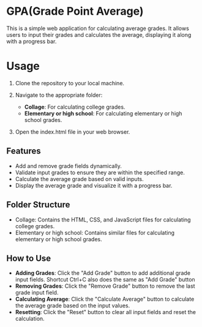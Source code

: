 # GPA(Grade Point Average)

This is a simple web application for calculating average grades. It allows users to input their grades and calculates the average, displaying it along with a progress bar.

# Usage

1. Clone the repository to your local machine.
2. Navigate to the appropriate folder:

   - **Collage**: For calculating college grades.
   - **Elementary or high school**: For calculating elementary or high school grades.

3. Open the index.html file in your web browser.

## Features

- Add and remove grade fields dynamically.
- Validate input grades to ensure they are within the specified range.
- Calculate the average grade based on valid inputs.
- Display the average grade and visualize it with a progress bar.

## Folder Structure

- Collage: Contains the HTML, CSS, and JavaScript files for calculating college grades.
- Elementary or high school: Contains similar files for calculating elementary or high school grades.

## How to Use

- **Adding Grades**: Click the "Add Grade" button to add additional grade input fields. Shortcut Ctrl+C also does the same as "Add Grade" button
- **Removing Grades**: Click the "Remove Grade" button to remove the last grade input field.
- **Calculating Average**: Click the "Calculate Average" button to calculate the average grade based on the input values.
- **Resetting**: Click the "Reset" button to clear all input fields and reset the calculation.
